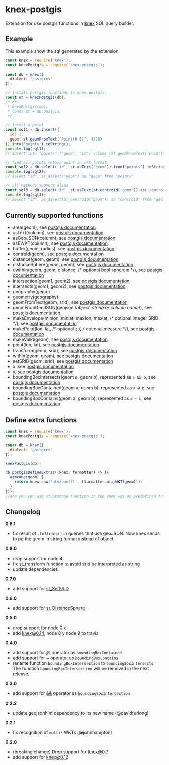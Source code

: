 # knex-postgis

Extension for use postgis functions in [knex](http://knexjs.org) SQL query builder.



## Example
This example show the sql generated by the extension.


```js
const knex = require('knex');
const knexPostgis = require('knex-postgis');

const db = knex({
  dialect: 'postgres'
});

// install postgis functions in knex.postgis;
const st = knexPostgis(db);
/* or:
 * knexPostgis(db);
 * const st = db.postgis;
 */

// insert a point
const sql1 = db.insert({
  id: 1,
  geom: st.geomFromText('Point(0 0)', 4326)
}).into('points').toString();
console.log(sql1);
// insert into "points" ("geom", "id") values (ST_geomFromText('Point(0 0)'), '1')

// find all points return point in wkt format
const sql2 = db.select('id', st.asText('geom')).from('points').toString();
console.log(sql2);
// select "id", ST_asText("geom") as "geom" from "points"

// all methods support alias
const sql3 = db.select('id', st.asText(st.centroid('geom')).as('centroid')).from('geometries').toString();
console.log(sql3);
// select "id", ST_asText(ST_centroid("geom")) as "centroid" from "geometries"

```

## Currently supported functions

- area(geom), see [postgis documentation](https://postgis.net/docs/ST_Area.html)
- asText(column), see [postgis documentation](https://postgis.net/docs/ST_AsText.html)
- asGeoJSON(column), see [postgis documentation](https://postgis.net/docs/ST_AsGeoJSON.html)
- asEWKT(column), see [postgis documentation](http://www.postgis.net/docs/ST_AsEWKT.html)
- buffer(geom, radius), see [postgis documentation](http://www.postgis.net/docs/ST_Buffer.html)
- centroid(geom), see [postgis documentation](https://postgis.net/docs/ST_Centroid.html)
- distance(geom, geom), see [postgis documentation](https://postgis.net/docs/ST_Distance.html)
- distanceSphere(geom, geom), see [postgis documentation](https://postgis.net/docs/manual-1.4/ST_Distance_Sphere.html)
- dwithin(geom, geom, distance, /* optional bool spheroid */), see [postgis documentation](https://postgis.net/docs/ST_DWithin.html)
- intersection(geom1, geom2), see [postgis documentation](https://postgis.net/docs/ST_Intersection.html)
- intersects(geom1, geom2), see [postgis documentation](https://postgis.net/docs/ST_Intersects.html)
- geography(geom)
- geometry(geography)
- geomFromText(geom, srid), see [postgis documentation](http://www.postgis.net/docs/ST_GeomFromText.html)
- geomFromGeoJSON(geojson /*object, string or column name*/), see [postgis documentation](https://postgis.net/docs/ST_GeomFromGeoJSON.html)
- makeEnvelope(minlon, minlat, maxlon, maxlat, /* optional integer SRID */), see [postgis documentation](http://www.postgis.net/docs/ST_MakeEnvelope.html)
- makePoint(lon, lat, /* optional z */, /* optional measure */), see [postgis documentation](https://postgis.net/docs/ST_MakePoint.html)
- makeValid(geom), see [postgis documentation](https://postgis.net/docs/ST_MakeValid.html)
- point(lon, lat), see [postgis documentation](https://postgis.net/docs/ST_Point.html)
- transform(geom, srid), see [postgis documentation](https://postgis.net/docs/ST_Transform.html)
- within(geom, geom), see [postgis documentation](https://postgis.net/docs/ST_Within.html)
- setSRID(geom, srid), see [postgis documentation](https://postgis.net/docs/ST_SetSRID.html)
- x, see [postgis documentation](https://postgis.net/docs/ST_X.html)
- y, see [postgis documentation](https://postgis.net/docs/ST_Y.html)
- boundingBoxIntersects(geom a, geom b), represented as `a && b`, see [postgis documentation](http://postgis.net/docs/manual-2.0/geometry_overlaps.html)
- boundingBoxContained(geom a, geom b), represented as `a @ b`, see [postgis documentation](http://postgis.net/docs/manual-2.0/ST_Geometry_Contained.html)
- boundingBoxContains(geom a, geom b), represented as `a ~ b`, see [postgis documentation](http://postgis.net/docs/manual-2.0/ST_Geometry_Contain.html)

## Define extra functions

```js
const knex = require('knex');
const knexPostgis = require('knex-postgis');

const db = knex({
  dialect: 'postgres'
});

knexPostgis(db);

db.postgisDefineExtras((knex, formatter) => ({
  utmzone(geom) {
    return knex.raw('utmzone(?)', [formatter.wrapWKT(geom)]);
  }
}));
//now you can use st.utmzone function in the same way as predefined functions
```


## Changelog

**0.8.1**
  - fix result of `.toString()` in queries that use geoJSON. Now knex sends to pg the geom in string format instead of object.

**0.8.0**
  - drop support for node 4
  - fix st_transform function to avoid srid be interpreted as string
  - update dependencies

**0.7.0**
  - add support for [st_SetSRID](https://postgis.net/docs/ST_SetSRID.html)

**0.6.0**
  - add support for [st_DistanceSphere](https://postgis.net/docs/ST_DistanceSphere.html)

**0.5.0**
  - drop support for node 0.x
  - add knex@0.14, node 8 y node 9 to travis

**0.4.0**

  - add support for [@](http://postgis.net/docs/manual-2.0/ST_Geometry_Contained.html) operator as `boundingBoxContained`
  - add support for [~](http://postgis.net/docs/manual-2.0/ST_Geometry_Contain.html) operator as `boundingBoxContains`
  - rename function `boundingBoxIntersection` to `boundingBoxIntersects`. The function `boundingBoxIntersection` will be removed in the next release.

**0.3.0**

  - add support for [&&](http://postgis.net/docs/manual-2.0/geometry_overlaps.html) operator as `boundingBoxIntersection`

**0.2.2**

  - update geojsonhint dependency to its new name (@davidfurlong)

**0.2.1**

  - fix recognition of `multi*` WKTs (@johnhampton)

**0.2.0**

  - (breaking change) Drop support for knex@0.7
  - add support for knex@0.12
